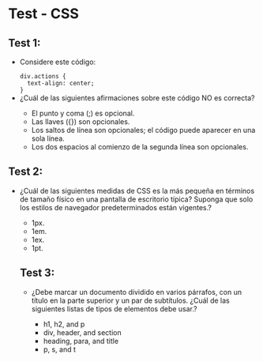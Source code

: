 <h1>Test - CSS</h1>
 <h2>Test 1:</h2>
 <ul><li> Considere este código:</li>
 <code>
div.actions {
  text-align: center;
}
</code>
 <li>¿Cuál de las siguientes afirmaciones sobre este código NO es correcta? </li>
 <ul><li>El punto y coma (;) es opcional.</li>
     <li>Las llaves ({}) son opcionales.</li>
     <li>Los saltos de línea son opcionales; el código puede aparecer en una sola línea.</li>
     <li>Los dos espacios al comienzo de la segunda línea son opcionales.</li>
 </ul>
 </ul>

<h2>Test 2:</h2>
 <ul>
 <li>¿Cuál de las siguientes medidas de CSS es la más pequeña en términos de tamaño físico en una pantalla de escritorio típica? Suponga que solo los estilos de navegador predeterminados están vigentes.? </li>
 <ul><li>1px.</li>
     <li>1em.</li>
     <li>1ex.</li>
     <li>1pt.</li>
 </ul>


<h2>Test 3:</h2>
 <ul>
 <li>¿Debe marcar un documento dividido en varios párrafos, con un título en la parte superior y un par de subtítulos. ¿Cuál de las siguientes listas de tipos de elementos debe usar.?</li>
 <ul><li>h1, h2, and p</li>
     <li>div, header, and section</li>
     <li>heading, para, and title</li>
     <li>p, s, and t</li>
 </ul>

